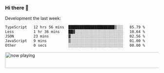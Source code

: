 ### Hi there 👋

Development the last week:
<!--START_SECTION:waka-->

```txt
TypeScript   12 hrs 56 mins  █████████████████████▒░░░   85.79 %
Less         1 hr 36 mins    ██▓░░░░░░░░░░░░░░░░░░░░░░   10.64 %
JSON         23 mins         ▓░░░░░░░░░░░░░░░░░░░░░░░░   02.56 %
JavaScript   9 mins          ▒░░░░░░░░░░░░░░░░░░░░░░░░   01.00 %
Other        0 secs          ░░░░░░░░░░░░░░░░░░░░░░░░░   00.00 %
```

<!--END_SECTION:waka-->

<!--
**JASONPANGGO/jasonpanggo** is a ✨ _special_ ✨ repository because its `README.md` (this file) appears on your GitHub profile.

Here are some ideas to get you started:

- 🔭 I’m currently working on ...
- 🌱 I’m currently learning ...
- 👯 I’m looking to collaborate on ...
- 🤔 I’m looking for help with ...
- 💬 Ask me about ...
- 📫 How to reach me: ...
- 😄 Pronouns: ...
- ⚡ Fun fact: ...
-->

<a href="https://volt.fm/user/q8yd9e79csfr57rt" target="_blank"><img src="https://spotify-badge-egoist.vercel.app/api/now-playing" width="540" height="52" alt="now playing"></a>
